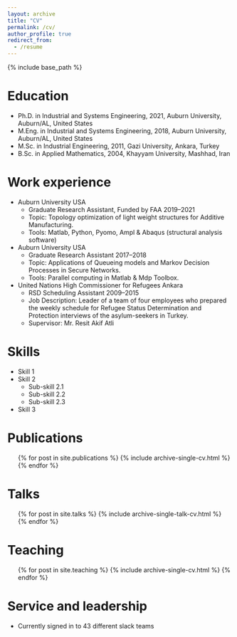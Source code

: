 ```yaml
---
layout: archive
title: "CV"
permalink: /cv/
author_profile: true
redirect_from:
  - /resume
---
```


{% include base_path %}

Education
======
* Ph.D. in Industrial and Systems Engineering, 2021, Auburn University, Auburn/AL, United States
* M.Eng. in Industrial and Systems Engineering, 2018, Auburn University, Auburn/AL, United States
* M.Sc. in Industrial Engineering, 2011, Gazi University, Ankara, Turkey
* B.Sc. in Applied Mathematics, 2004, Khayyam University, Mashhad, Iran

Work experience
======
* Auburn University USA
  * Graduate Research Assistant, Funded by FAA 2019–2021
  * Topic: Topology optimization of light weight structures for Additive Manufacturing.
  * Tools: Matlab, Python, Pyomo, Ampl & Abaqus (structural analysis software)
* Auburn University USA
  * Graduate Research Assistant 2017–2018
  * Topic: Applications of Queueing models and Markov Decision Processes in Secure Networks.
  * Tools: Parallel computing in Matlab & Mdp Toolbox.
* United Nations High Commissioner for Refugees Ankara
  * RSD Scheduling Assistant 2009–2015
  * Job Description: Leader of a team of four employees who prepared the weekly schedule for Refugee Status Determination and Protection interviews of the asylum-seekers in Turkey.
  * Supervisor: Mr. Resit Akif Atli
  
Skills
======
* Skill 1
* Skill 2
  * Sub-skill 2.1
  * Sub-skill 2.2
  * Sub-skill 2.3
* Skill 3

Publications
======
  <ul>{% for post in site.publications %}
    {% include archive-single-cv.html %}
  {% endfor %}</ul>
  
Talks
======
  <ul>{% for post in site.talks %}
    {% include archive-single-talk-cv.html %}
  {% endfor %}</ul>
  
Teaching
======
  <ul>{% for post in site.teaching %}
    {% include archive-single-cv.html %}
  {% endfor %}</ul>
  
Service and leadership
======
* Currently signed in to 43 different slack teams
